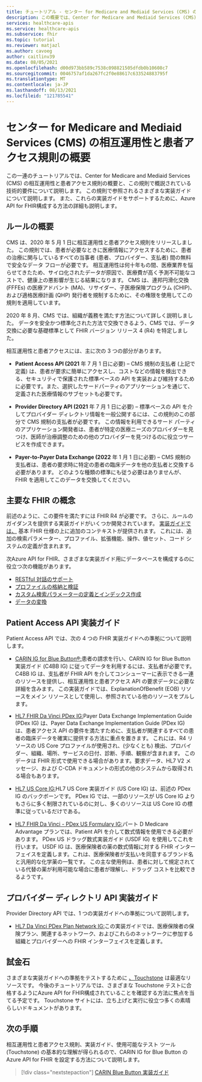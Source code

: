 ```yaml
---
title: チュートリアル - センター for Medicare and Mediaid Services (CMS) の概要 - Azure API for FHIR
description: この概要では、Center for Medicare and Mediaid Services (CMS) の相互運用性と患者アクセス規則に関連する一連のチュートリアルを紹介します。
services: healthcare-apis
ms.service: healthcare-apis
ms.subservice: fhir
ms.topic: tutorial
ms.reviewer: matjazl
ms.author: cavoeg
author: caitlinv39
ms.date: 08/05/2021
ms.openlocfilehash: d00d973bb589c7538c098821505dfdb0b10608c7
ms.sourcegitcommit: 0046757af1da267fc2f0e88617c633524883795f
ms.translationtype: MT
ms.contentlocale: ja-JP
ms.lasthandoff: 08/13/2021
ms.locfileid: "121785541"
---
```

# <a name="centers-for-medicare-and-medicaid-services-cms-interoperability-and-patient-access-rule-introduction"></a>センター for Medicare and Mediaid Services (CMS) の相互運用性と患者アクセス規則の概要

この一連のチュートリアルでは、Center for Medicare and Mediaid Services (CMS) の相互運用性と患者アクセス規則の概要と、この規則で概説されている技術的要件について説明します。 この規則で参照されるさまざまな実装ガイドについて説明します。 また、これらの実装ガイドをサポートするために、Azure API for FHIR構成する方法の詳細も説明します。


## <a name="rule-overview"></a>ルールの概要

CMS は、2020 年 5 月 1 日に相互運用性と患者アクセス規則をリリースしました。 [](https://www.cms.gov/Regulations-and-Guidance/Guidance/Interoperability/index) この規則では、患者が必要なときに医療情報にアクセスするために、患者の治療に関与しているすべての当事者 (患者、プロバイダー、支払者) 間の無料で安全なデータ フローが必要です。 相互運用性は何十年もの間、医療業界を悩らせてきたため、サイロ化されたデータが原因で、医療費が高く予測不可能なコストで、健康上の悪影響が生じる結果になります。 CMS は、連邦円滑化交換 (FFFEs) の医療アドバント (MA)、リサイダー、子医療保険プログラム (CHIP)、および適格医療計画 (QHP) 発行者を規制するために、その権限を使用してこの規則を適用しています。 

2020 年 8 月、CMS では、組織が義務を満たす方法について詳しく説明しました。 データを安全かつ標準化された方法で交換できるよう、CMS では、データ交換に必要な基礎標準として FHIR バージョン リリース 4 (R4) を特定しました。 

相互運用性と患者アクセスには、主に次の 3 つの部分があります。

* **Patient Access API (2021** 年 7 月 1 日に必要) – CMS 規制の支払者 (上記で定義) は、患者が要求に簡単にアクセスし、コストなどの情報を検出できる、セキュリティで保護された標準ベースの API を実装および維持するために必要です。また、選択したサードパーティのアプリケーションを通じて、定義された医療情報のサブセットも必要です。  

* **Provider Directory API (2021** 年 7 月 1 日に必要) – 標準ベースの API を介してプロバイダー ディレクトリ情報を一般公開するには、この規則のこの部分で CMS 規制の支払者が必要です。 この情報を利用できるサード パーティのアプリケーション開発者は、患者が特定の医療ニーズのプロバイダーを見つけ、医師が治療調整のための他のプロバイダーを見つけるのに役立つサービスを作成できます。  

* **Payer-to-Payer Data Exchange (2022** 年 1 月 1 日に必要) – CMS 規制の支払者は、患者の要求時に特定の患者の臨床データを他の支払者と交換する必要があります。 どのような種類の標準にも従う必要はありませんが、FHIR を適用してこのデータを交換してください。 

## <a name="key-fhir-concepts"></a>主要な FHIR の概念

前述のように、この要件を満たすには FHIR R4 が必要です。 さらに、ルールのガイダンスを提供する実装ガイドがいくつか開発されています。 [実装ガイドでは、](https://www.hl7.org/fhir/implementationguide.html) 基本 FHIR 仕様の上に追加のコンテキストが提供されます。 これには、追加の検索パラメーター、プロファイル、拡張機能、操作、値セット、コード システムの定義が含まれます。

次Azure API for FHIR、さまざまな実装ガイド用にデータベースを構成するのに役立つ次の機能があります。

* [RESTful 対話のサポート](fhir-features-supported.md)
* [プロファイルの格納と検証](validation-against-profiles.md)
* [カスタム検索パラメーターの定義とインデックス作成](how-to-do-custom-search.md)
* [データの変換](convert-data.md)

## <a name="patient-access-api-implementation-guides"></a>Patient Access API 実装ガイド

Patient Access API では、次の 4 つの FHIR 実装ガイドへの準拠について説明します。

* [CARIN IG for Blue Button®:](http://hl7.org/fhir/us/carin-bb/STU1/index.html)患者の請求を行い、CARIN IG for Blue Button 実装ガイド (C4BB IG) に従ってデータを利用するには、支払者が必要です。 C4BB IG は、支払者が FHIR API を介してコンシューマーに表示できる一連のリソースを提供し、相互運用性と患者アクセス API の要求データに必要な詳細を含みます。 この実装ガイドでは、ExplanationOfBenefit (EOB) リソースをメイン リソースとして使用し、参照されている他のリソースをプルします。
* [HL7 FHIR Da Vinci PDex IG:](http://hl7.org/fhir/us/davinci-pdex/STU1/index.html)Payer Data Exchange Implementation Guide (PDex IG) は、Payer Data Exchange Implementation Guide (PDex IG) は、患者アクセス API の要件を満たすために、支払者が関連するすべての患者の臨床データを確実に提供する方法に重点を置きます。 これには、R4 リソースの US Core プロファイルが使用され、(少なくとも) 検出、プロバイダー、組織、場所、サービスの日付、診断、手順、観察が含まれます。 このデータは FHIR 形式で使用できる場合があります。要求データ、HL7 V2 メッセージ、および C-CDA ドキュメントの形式の他のシステムから取得される場合もあります。
* [HL7 US Core IG:](https://www.hl7.org/fhir/us/core/toc.html)HL7 US Core 実装ガイド (US Core IG) は、前述の PDex IG のバックボーンです。 PDex IG では、一部のリソースが US Core IG よりもさらに多く制限されているのに対し、多くのリソースは US Core IG の標準に従っているだけである。

* [HL7 FHIR Da Vinci - PDex US Formulary IG:](http://hl7.org/fhir/us/Davinci-drug-formulary/index.html)パート D Medicare Advantage プランでは、Patient API を介して数式情報を使用できる必要があります。 PDex US ドラッグ数式実装ガイド (USDF IG) を使用してこれを行います。 USDF IG は、医療保険者の薬の数式情報に対する FHIR インターフェイスを定義します。これは、医療保険者が支払いを同意するブランド名と汎用的な化学薬の一覧です。 この主な使用例は、患者に対して規定されている代替の薬が利用可能な場合に患者が理解し、ドラッグ コストを比較できるようです。

## <a name="provider-directory-api-implementation-guide"></a>プロバイダー ディレクトリ API 実装ガイド

Provider Directory API では、1 つの実装ガイドへの準拠について説明します。

* [HL7 Da Vinci PDex Plan Network IG:](http://build.fhir.org/ig/HL7/davinci-pdex-plan-net/)この実装ガイドでは、医療保険者の保険プラン、関連するネットワーク、およびこれらのネットワークに参加する組織とプロバイダーへの FHIR インターフェイスを定義します。

## <a name="touchstone"></a>試金石

さまざまな実装ガイドへの準拠をテストするために [、Touchstone](https://touchstone.aegis.net/touchstone/) は最適なリソースです。 今後のチュートリアルでは、さまざまな Touchstone テストに合格するようにAzure API for FHIR構成されていることを確認する方法に焦点を当てる予定です。 Touchstone サイトには、立ち上げと実行に役立つ多くの素晴らしいドキュメントがあります。

## <a name="next-steps"></a>次の手順

相互運用性と患者アクセス規則、実装ガイド、使用可能なテスト ツール (Touchstone) の基本的な理解が得られるので、CARIN IG for Blue Button の Azure API for FHIR を設定する方法について説明します。 

>[!div class="nextstepaction"]
>[CARIN Blue Button 実装ガイド](../fhir/carin-implementation-guide-blue-button-tutorial.md)  